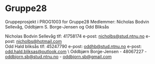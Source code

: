 # Gruppe28

Gruppeprosjekt i PROG1003 for Gruppe28
Medlemmer: Nicholas Bodvin Sellevåg,  Oddbjørn S. Borge-Jensen og Odd Bliksås

Nicholas Bodvin Sellevåg tlf: 41758174    e-post: nicholbs@stud.ntnu.no	 e-post: nicholbs@hotmail.com \
Odd Hald bliksås tlf:         45247790    e-post: oddhb@stud.ntnu.no  e-post: odd.hald.bliksas@outlook.com \ 
Oddbjørn Borge-Jensen -       48067227 -          oddbjorn.sb@stud.ntnu.no -         oddbjorn.sb@gmail.com
